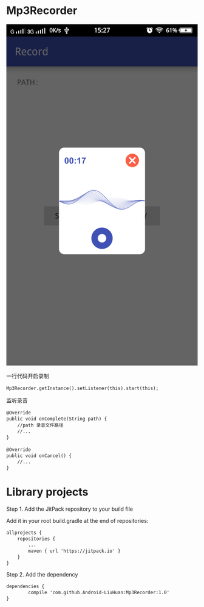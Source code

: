 # Mp3Recorder

![image](https://github.com/Android-LiuHuan/Mp3Recorder/blob/master/picture/20170808164009.png)



一行代码开启录制

	Mp3Recorder.getInstance().setListener(this).start(this);


监听录音

	@Override
	public void onComplete(String path) {
	    //path 录音文件路径
	    //...
	}
  
	@Override
	public void onCancel() {
	    //...
	}



# Library projects
Step 1. Add the JitPack repository to your build file

Add it in your root build.gradle at the end of repositories:

	allprojects {
		repositories {
			...
			maven { url 'https://jitpack.io' }
		}
	}
  
Step 2. Add the dependency

	dependencies {
	        compile 'com.github.Android-LiuHuan:Mp3Recorder:1.0'
	}
